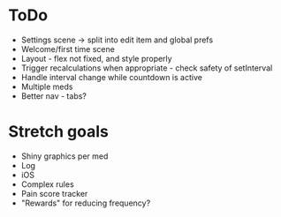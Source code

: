 # ToDo

* Settings scene ->  split into edit item and global prefs
* Welcome/first time scene
* Layout - flex not fixed, and style properly
* Trigger recalculations when appropriate - check safety of setInterval
* Handle interval change while countdown is active
* Multiple meds
* Better nav - tabs?

# Stretch goals

* Shiny graphics per med
* Log
* iOS
* Complex rules
* Pain score tracker
* "Rewards" for reducing frequency?
